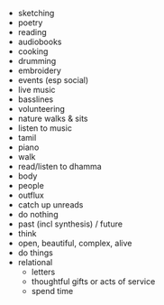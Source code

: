 - sketching  
- poetry  
- reading
- audiobooks
- cooking  
- drumming  
- embroidery  
- events (esp social)  
- live music  
- basslines  
- volunteering  
- nature walks & sits  
- listen to music  
- tamil
- piano  
- walk
- read/listen to dhamma  
- body  
- people
- outflux  
- catch up unreads  
- do nothing  
- past (incl synthesis) / future
- think
- open, beautiful, complex, alive
- do things
- relational
	- letters
	- thoughtful gifts or acts of service
	- spend time